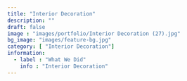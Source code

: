```yaml
---
title: "Interior Decoration"
description: ""
draft: false
image : "images/portfolio/Interior Decoration (27).jpg"
bg_image: "images/feature-bg.jpg"
category: [ "Interior Decoration"]
information:
  - label : "What We Did"
    info : "Interior Decoration"
---
```



